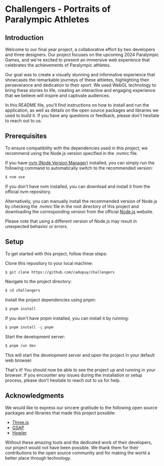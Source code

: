 # Challengers - Portraits of Paralympic Athletes

## Introduction

Welcome to our final year project, a collaborative effort by two developers and three designers. Our project focuses on the upcoming 2024 Paralympic Games, and we're excited to present an immersive web experience that celebrates the achievements of Paralympic athletes.

Our goal was to create a visually stunning and informative experience that showcases the remarkable journeys of these athletes, highlighting their perseverance and dedication to their sport. We used WebGL technology to bring these stories to life, creating an interactive and engaging experience that we believe will inspire and captivate audiences.

In this README file, you'll find instructions on how to install and run the application, as well as details on the open source packages and libraries we used to build it. If you have any questions or feedback, please don't hesitate to reach out to us.

## Prerequisites

To ensure compatibility with the dependencies used in this project, we recommend using the Node.js version specified in the .nvmrc file.

If you have [nvm (Node Version Manager)](https://github.com/nvm-sh/nvm) installed, you can simply run the following command to automatically switch to the recommended version:

```bash
$ nvm use
```

If you don't have nvm installed, you can download and install it from the official nvm repository.

Alternatively, you can manually install the recommended version of Node.js by checking the .nvmrc file in the root directory of this project and downloading the corresponding version from the official [Node.js](https://nodejs.org/en/download/) website.

Please note that using a different version of Node.js may result in unexpected behavior or errors.

## Setup

To get started with this project, follow these steps:

Clone this repository to your local machine:

```bash
$ git clone https://github.com/cadupuy/challengers
```

Navigate to the project directory:

```bash
$ cd challengers
```

Install the project dependencies using pnpm:

```bash
$ pnpm install
```

If you don't have pnpm installed, you can install it by running:

```bash
$ pnpm install -g pnpm
```

Start the development server:

```bash
$ pnpm run dev
```

This will start the development server and open the project in your default web browser.

That's it! You should now be able to see the project up and running in your browser. If you encounter any issues during the installation or setup process, please don't hesitate to reach out to us for help.

## Acknowledgments

We would like to express our sincere gratitude to the following open source packages and libraries that made this project possible:

- [Three.js](https://threejs.org/)
- [GSAP](https://greensock.com/gsap/)
- [Howler](https://howlerjs.com/)

Without these amazing tools and the dedicated work of their developers, our project would not have been possible. We thank them for their contributions to the open source community and for making the world a better place through technology.
